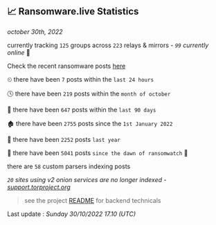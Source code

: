 
## 📈 Ransomware.live Statistics
_october 30th, 2022_

currently tracking `125` groups across `223` relays & mirrors - _`99` currently online_ 📡

Check the recent ransomware posts [here](https://www.ransomware.live/#/recentposts)


⏲ there have been `7` posts within the `last 24 hours`

🕓 there have been `219` posts within the `month of october`

📅 there have been `647` posts within the `last 90 days`

🏚 there have been `2755` posts since the `1st January 2022`

🚀 there have been `2252` posts `last year`

🦕 there have been `5041` posts `since the dawn of ransomwatch` 🐣

there are `58` custom parsers indexing posts

_`20` sites using v2 onion services are no longer indexed - [support.torproject.org](https://support.torproject.org/onionservices/v2-deprecation/)_

> see the project [README](https://github.com/jmousqueton/ransomwatch#readme) for backend technicals



Last update : _Sunday 30/10/2022 17.10 (UTC)_

